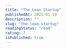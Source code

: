```yaml
---
title: "The Lean Startup"
publishedAt: 2021-01-19
description: ""
slug: "the-lean-startup"
readingStatus: "read"
rating: 7
isPublished: true
---
```

